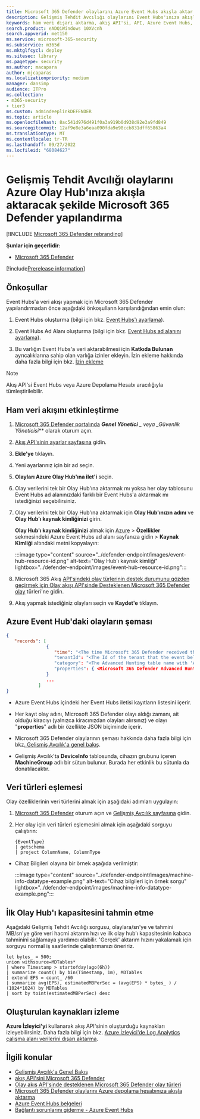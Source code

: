 ```yaml
---
title: Microsoft 365 Defender olaylarını Azure Event Hubs akışla aktar
description: Gelişmiş Tehdit Avcılığı olaylarını Event Hubs'ınıza akışla aktaracak Microsoft 365 Defender yapılandırmayı öğrenin.
keywords: ham veri dışarı aktarma, akış API'si, API, Azure Event Hubs, Azure depolama, depolama hesabı, Gelişmiş Tehdit Avcılığı, ham veri paylaşımı
search.product: eADQiWindows 10XVcnh
search.appverid: met150
ms.service: microsoft-365-security
ms.subservice: m365d
ms.mktglfcycl: deploy
ms.sitesec: library
ms.pagetype: security
ms.author: macapara
author: mjcaparas
ms.localizationpriority: medium
manager: dansimp
audience: ITPro
ms.collection:
- m365-security
- tier3
ms.custom: admindeeplinkDEFENDER
ms.topic: article
ms.openlocfilehash: 8ac541d976d491f0a3a919b0d938d92e3a9fd849
ms.sourcegitcommit: 12af9e8e3a6eaa090fda9e98ccb831dff65863a4
ms.translationtype: MT
ms.contentlocale: tr-TR
ms.lasthandoff: 09/27/2022
ms.locfileid: "68084627"
---
```

# <a name="configure-microsoft-365-defender-to-stream-advanced-hunting-events-to-your-azure-event-hub"></a>Gelişmiş Tehdit Avcılığı olaylarını Azure Olay Hub'ınıza akışla aktaracak şekilde Microsoft 365 Defender yapılandırma

[!INCLUDE [Microsoft 365 Defender rebranding](../../includes/microsoft-defender.md)]

**Şunlar için geçerlidir:**
- [Microsoft 365 Defender](https://go.microsoft.com/fwlink/?linkid=2118804)

[!include[Prerelease information](../../includes/prerelease.md)]

## <a name="prerequisites"></a>Önkoşullar

Event Hubs'a veri akışı yapmak için Microsoft 365 Defender yapılandırmadan önce aşağıdaki önkoşulların karşılandığından emin olun:

1. Event Hubs oluşturma (bilgi için bkz. [Event Hubs'ı ayarlama](configure-event-hub.md#set-up-event-hubs)).

2. Event Hubs Ad Alanı oluşturma (bilgi için bkz. [Event Hubs ad alanını ayarlama](configure-event-hub.md#set-up-event-hubs-namespace)).

3. Bu varlığın Event Hubs'a veri aktarabilmesi için **Katkıda Bulunan** ayrıcalıklarına sahip olan varlığa izinler ekleyin. İzin ekleme hakkında daha fazla bilgi için bkz. [İzin ekleme](configure-event-hub.md#add-permissions)

> [!NOTE]
> Akış API'si Event Hubs veya Azure Depolama Hesabı aracılığıyla tümleştirilebilir.

## <a name="enable-raw-data-streaming"></a>Ham veri akışını etkinleştirme

1. <a href="https://go.microsoft.com/fwlink/p/?linkid=2077139" target="_blank">Microsoft 365 Defender portalında</a> ***Genel Yönetici** _ veya _*_Güvenlik Yöneticisi_** olarak oturum açın.

2. [Akış API'sinin ayarlar sayfasına](https://security.microsoft.com/settings/mtp_settings/raw_data_export) gidin.

3. **Ekle'ye** tıklayın.

4. Yeni ayarlarınız için bir ad seçin.

5. **Olayları Azure Olay Hub'ına ilet'i** seçin.

6. Olay verilerini tek bir Olay Hub'ına aktarmak mı yoksa her olay tablosunu Event Hubs ad alanınızdaki farklı bir Event Hubs'a aktarmak mı istediğinizi seçebilirsiniz.

7. Olay verilerini tek bir Olay Hub'ına aktarmak için **Olay Hub'ınızın adını** ve **Olay Hub'ı kaynak kimliğinizi** girin.

   **Olay Hub'ı kaynak kimliğinizi** almak için [Azure](https://ms.portal.azure.com/) > **Özellikler** sekmesindeki Azure Event Hubs ad alanı sayfanıza gidin > **Kaynak Kimliği** altındaki metni kopyalayın:

   :::image type="content" source="../defender-endpoint/images/event-hub-resource-id.png" alt-text="Olay Hub'ı kaynak kimliği" lightbox="../defender-endpoint/images/event-hub-resource-id.png":::

8. Microsoft 365 Akış [API'sindeki olay türlerinin destek durumunu gözden geçirmek için Olay akışı API'sinde Desteklenen Microsoft 365 Defender olay](supported-event-types.md) türleri'ne gidin.

9. Akış yapmak istediğiniz olayları seçin ve **Kaydet'e** tıklayın.

## <a name="the-schema-of-the-events-in-azure-event-hub"></a>Azure Event Hub'daki olayların şeması

```JSON
{
   "records": [
               {
                  "time": "<The time Microsoft 365 Defender received the event>"
                  "tenantId": "<The Id of the tenant that the event belongs to>"
                  "category": "<The Advanced Hunting table name with 'AdvancedHunting-' prefix>"
                  "properties": { <Microsoft 365 Defender Advanced Hunting event as Json> }
               }
               ...
            ]
}
```

- Azure Event Hubs içindeki her Event Hubs iletisi kayıtların listesini içerir.

- Her kayıt olay adını, Microsoft 365 Defender olayı aldığı zamanı, ait olduğu kiracıyı (yalnızca kiracınızdan olayları alırsınız) ve olayı "**properties**" adlı bir özellikte JSON biçiminde içerir.

- Microsoft 365 Defender olaylarının şeması hakkında daha fazla bilgi için bkz[. Gelişmiş Avcılık'a genel bakış](advanced-hunting-overview.md).

- Gelişmiş Avcılık'ta **DeviceInfo** tablosunda, cihazın grubunu içeren **MachineGroup** adlı bir sütun bulunur. Burada her etkinlik bu sütunla da donatılacaktır.

## <a name="data-types-mapping"></a>Veri türleri eşlemesi

Olay özelliklerinin veri türlerini almak için aşağıdaki adımları uygulayın:

1. <a href="https://go.microsoft.com/fwlink/p/?linkid=2077139" target="_blank">Microsoft 365 Defender</a> oturum açın ve [Gelişmiş Avcılık sayfasına](https://security.microsoft.com/hunting-package) gidin.

2. Her olay için veri türleri eşlemesini almak için aşağıdaki sorguyu çalıştırın:

   ```kusto
   {EventType}
   | getschema
   | project ColumnName, ColumnType
   ```

- Cihaz Bilgileri olayına bir örnek aşağıda verilmiştir:

  :::image type="content" source="../defender-endpoint/images/machine-info-datatype-example.png" alt-text="Cihaz bilgileri için örnek sorgu" lightbox="../defender-endpoint/images/machine-info-datatype-example.png":::

## <a name="estimating-initial-event-hub-capacity"></a>İlk Olay Hub'ı kapasitesini tahmin etme
Aşağıdaki Gelişmiş Tehdit Avcılığı sorgusu, olaylara/sn'ye ve tahmini MB/sn'ye göre veri hacmi aktarım hızı ve ilk olay hub'ı kapasitesinin kabaca tahminini sağlamaya yardımcı olabilir. 'Gerçek' aktarım hızını yakalamak için sorguyu normal iş saatlerinde çalıştırmanızı öneririz.
 
```kusto 
let bytes_ = 500;
union withsource=MDTables*
| where Timestamp > startofday(ago(6h))
| summarize count() by bin(Timestamp, 1m), MDTables
| extend EPS = count_ /60
| summarize avg(EPS), estimatedMBPerSec = (avg(EPS) * bytes_ ) / (1024*1024) by MDTables
| sort by toint(estimatedMBPerSec) desc
```

## <a name="monitoring-created-resources"></a>Oluşturulan kaynakları izleme

**Azure İzleyici'yi** kullanarak akış API'sinin oluşturduğu kaynakları izleyebilirsiniz. Daha fazla bilgi için bkz. [Azure İzleyici'de Log Analytics çalışma alanı verilerini dışarı aktarma](/azure/azure-monitor/logs/logs-data-export). 

## <a name="related-topics"></a>İlgili konular

- [Gelişmiş Avcılık'a Genel Bakış](advanced-hunting-overview.md)
- [akış API'sini Microsoft 365 Defender](streaming-api.md)
- [Olay akış API'sinde desteklenen Microsoft 365 Defender olay türleri](supported-event-types.md)
- [Microsoft 365 Defender olaylarını Azure depolama hesabınıza akışla aktarma](streaming-api-storage.md)
- [Azure Event Hubs belgeleri](/azure/event-hubs/)
- [Bağlantı sorunlarını giderme - Azure Event Hubs](/azure/event-hubs/troubleshooting-guide)
